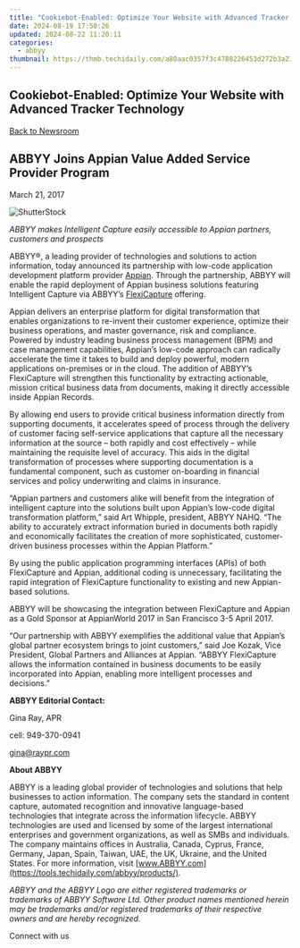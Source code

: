 ```yaml
---
title: "Cookiebot-Enabled: Optimize Your Website with Advanced Tracker Technology"
date: 2024-08-19 17:50:26
updated: 2024-08-22 11:20:11
categories:
  - abbyy
thumbnail: https://thmb.techidaily.com/a80aac0357f3c4788226453d272b3a23130ff4b40d591496be1b3a2b61ca7796.jpg
---
```


## Cookiebot-Enabled: Optimize Your Website with Advanced Tracker Technology

[Back to Newsroom](https://tools.techidaily.com/abbyy/products/)

## ABBYY Joins Appian Value Added Service Provider Program

March 21, 2017

![ShutterStock](https://content.abbyy.com/-/media/project/abbyy/abbyy/branchtemplates/shutterstock_1272462163_1296-x-729.jpg?h=729&iar=0&w=1296)

_ABBYY makes Intelligent Capture easily accessible to Appian partners, customers and prospects_

ABBYY®, a leading provider of technologies and solutions to action information, today announced its partnership with low-code application development platform provider [Appian](http://www.appian.com/). Through the partnership, ABBYY will enable the rapid deployment of Appian business solutions featuring Intelligent Capture via ABBYY’s [FlexiCapture](https://tools.techidaily.com/abbyy/products/) offering.

Appian delivers an enterprise platform for digital transformation that enables organizations to re-invent their customer experience, optimize their business operations, and master governance, risk and compliance. Powered by industry leading business process management (BPM) and case management capabilities, Appian’s low-code approach can radically accelerate the time it takes to build and deploy powerful, modern applications on-premises or in the cloud. The addition of ABBYY’s FlexiCapture will strengthen this functionality by extracting actionable, mission critical business data from documents, making it directly accessible inside Appian Records.

By allowing end users to provide critical business information directly from supporting documents, it accelerates speed of process through the delivery of customer facing self-service applications that capture all the necessary information at the source – both rapidly and cost effectively – while maintaining the requisite level of accuracy. This aids in the digital transformation of processes where supporting documentation is a fundamental component, such as customer on-boarding in financial services and policy underwriting and claims in insurance.

“Appian partners and customers alike will benefit from the integration of intelligent capture into the solutions built upon Appian’s low-code digital transformation platform,” said Art Whipple, president, ABBYY NAHQ. “The ability to accurately extract information buried in documents both rapidly and economically facilitates the creation of more sophisticated, customer-driven business processes within the Appian Platform.”

By using the public application programming interfaces (APIs) of both FlexiCapture and Appian, additional coding is unnecessary, facilitating the rapid integration of FlexiCapture functionality to existing and new Appian-based solutions.

ABBYY will be showcasing the integration between FlexiCapture and Appian as a Gold Sponsor at AppianWorld 2017 in San Francisco 3-5 April 2017.

“Our partnership with ABBYY exemplifies the additional value that Appian’s global partner ecosystem brings to joint customers,” said Joe Kozak, Vice President, Global Partners and Alliances at Appian. “ABBYY FlexiCapture allows the information contained in business documents to be easily incorporated into Appian, enabling more intelligent processes and decisions.”

**ABBYY Editorial Contact:**

Gina Ray, APR

cell: 949-370-0941

gina@raypr.com

**About ABBYY**

ABBYY is a leading global provider of technologies and solutions that help businesses to action information. The company sets the standard in content capture, automated recognition and innovative language-based technologies that integrate across the information lifecycle. ABBYY technologies are used and licensed by some of the largest international enterprises and government organizations, as well as SMBs and individuals. The company maintains offices in Australia, Canada, Cyprus, France, Germany, Japan, Spain, Taiwan, UAE, the UK, Ukraine, and the United States. For more information, visit [www.ABBYY.com](https://tools.techidaily.com/abbyy/products/).

_ABBYY and the ABBYY Logo are either registered trademarks or trademarks of ABBYY Software Ltd. Other product names mentioned herein may be trademarks and/or registered trademarks of their respective owners and are hereby recognized._

Connect with us

<ins class="adsbygoogle"
     style="display:block"
     data-ad-format="autorelaxed"
     data-ad-client="ca-pub-7571918770474297"
     data-ad-slot="1223367746"></ins>



<ins class="adsbygoogle"
     style="display:block"
     data-ad-client="ca-pub-7571918770474297"
     data-ad-slot="8358498916"
     data-ad-format="auto"
     data-full-width-responsive="true"></ins>
